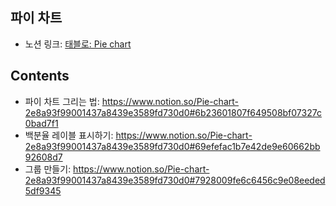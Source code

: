 ## 파이 차트  <br>
- 노션 링크: 
[태블로: Pie chart](https://www.notion.so/Pie-chart-2e8a93f99001437a8439e3589fd730d0)
## Contents
- 파이 차트 그리는 법: https://www.notion.so/Pie-chart-2e8a93f99001437a8439e3589fd730d0#6b23601807f649508bf07327c0bad7f1
- 백분율 레이블 표시하기: https://www.notion.so/Pie-chart-2e8a93f99001437a8439e3589fd730d0#69efefac1b7e42de9e60662bb92608d7
- 그룹 만들기: https://www.notion.so/Pie-chart-2e8a93f99001437a8439e3589fd730d0#7928009fe6c6456c9e08eeded5df9345
